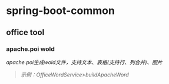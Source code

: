 # spring-boot-common

## office tool

### apache.poi wold

_apache.poi生成wold文件，支持文本、表格(支持行、列合并)、图片_
> _示例：OfficeWordService>buildApacheWord_




